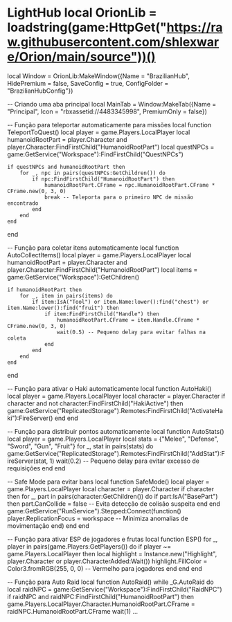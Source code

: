# LightHub                                                                                                                                                                                                                                                    local OrionLib = loadstring(game:HttpGet("https://raw.githubusercontent.com/shlexware/Orion/main/source"))()
local Window = OrionLib:MakeWindow({Name = "BrazilianHub", HidePremium = false, SaveConfig = true, ConfigFolder = "BrazilianHubConfig"})

-- Criando uma aba principal
local MainTab = Window:MakeTab({Name = "Principal", Icon = "rbxassetid://4483345998", PremiumOnly = false})

-- Função para teleportar automaticamente para missões
local function TeleportToQuest()
    local player = game.Players.LocalPlayer
    local humanoidRootPart = player.Character and player.Character:FindFirstChild("HumanoidRootPart")
    local questNPCs = game:GetService("Workspace"):FindFirstChild("QuestNPCs")
    
    if questNPCs and humanoidRootPart then
        for _, npc in pairs(questNPCs:GetChildren()) do
            if npc:FindFirstChild("HumanoidRootPart") then
                humanoidRootPart.CFrame = npc.HumanoidRootPart.CFrame * CFrame.new(0, 3, 0)
                break -- Teleporta para o primeiro NPC de missão encontrado
            end
        end
    end
end

-- Função para coletar itens automaticamente
local function AutoCollectItems()
    local player = game.Players.LocalPlayer
    local humanoidRootPart = player.Character and player.Character:FindFirstChild("HumanoidRootPart")
    local items = game:GetService("Workspace"):GetChildren()
    
    if humanoidRootPart then
        for _, item in pairs(items) do
            if item:IsA("Tool") or item.Name:lower():find("chest") or item.Name:lower():find("fruit") then
                if item:FindFirstChild("Handle") then
                    humanoidRootPart.CFrame = item.Handle.CFrame * CFrame.new(0, 3, 0)
                    wait(0.5) -- Pequeno delay para evitar falhas na coleta
                end
            end
        end
    end
end

-- Função para ativar o Haki automaticamente
local function AutoHaki()
    local player = game.Players.LocalPlayer
    local character = player.Character
    if character and not character:FindFirstChild("HakiActive") then
        game:GetService("ReplicatedStorage").Remotes:FindFirstChild("ActivateHaki"):FireServer()
    end
end

-- Função para distribuir pontos automaticamente
local function AutoStats()
    local player = game.Players.LocalPlayer
    local stats = {"Melee", "Defense", "Sword", "Gun", "Fruit"}
    for _, stat in pairs(stats) do
        game:GetService("ReplicatedStorage").Remotes:FindFirstChild("AddStat"):FireServer(stat, 1)
        wait(0.2) -- Pequeno delay para evitar excesso de requisições
    end
end

-- Safe Mode para evitar bans
local function SafeMode()
    local player = game.Players.LocalPlayer
    local character = player.Character
    if character then
        for _, part in pairs(character:GetChildren()) do
            if part:IsA("BasePart") then
                part.CanCollide = false -- Evita detecção de colisão suspeita
            end
        end
        game:GetService("RunService").Stepped:Connect(function()
            player.ReplicationFocus = workspace -- Minimiza anomalias de movimentação
        end)
    end
end

-- Função para ativar ESP de jogadores e frutas
local function ESP()
    for _, player in pairs(game.Players:GetPlayers()) do
        if player ~= game.Players.LocalPlayer then
            local highlight = Instance.new("Highlight", player.Character or player.CharacterAdded:Wait())
            highlight.FillColor = Color3.fromRGB(255, 0, 0) -- Vermelho para jogadores
        end
    end
end

-- Função para Auto Raid
local function AutoRaid()
    while _G.AutoRaid do
        local raidNPC = game:GetService("Workspace"):FindFirstChild("RaidNPC")
        if raidNPC and raidNPC:FindFirstChild("HumanoidRootPart") then
            game.Players.LocalPlayer.Character.HumanoidRootPart.CFrame = raidNPC.HumanoidRootPart.CFrame
            wait(1)
    …
